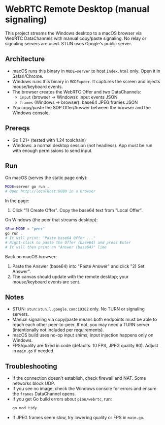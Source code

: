 # WebRTC Remote Desktop (manual signaling)

This project streams the Windows desktop to a macOS browser via WebRTC DataChannels with manual copy/paste signaling. No relay or signaling servers are used. STUN uses Google's public server.

## Architecture

- macOS runs this binary in `MODE=server` to host `index.html` only. Open it in Safari/Chrome.
- Windows runs this binary in `MODE=peer`. It captures the screen and injects mouse/keyboard events.
- The browser creates the WebRTC Offer and two DataChannels:
  - `input` (browser -> Windows): input events JSON
  - `frames` (Windows -> browser): base64 JPEG frames JSON
- You copy/paste the SDP Offer/Answer between the browser and the Windows console.

## Prereqs

- Go 1.21+ (tested with 1.24 toolchain)
- Windows: a normal desktop session (not headless). App must be run with enough permissions to send input.

## Run

On macOS (serves the static page only):

```bash
MODE=server go run .
# Open http://localhost:8080 in a browser
```

In the page:

1. Click "1) Create Offer". Copy the base64 text from "Local Offer".

On Windows (the peer that streams desktop):

```powershell
$Env:MODE = "peer"
go run .
# It will print: "Paste base64 Offer ..."
# Right-click to paste the Offer (base64) and press Enter
# It will then print an "Answer (base64)" line
```

Back on macOS browser:

1. Paste the Answer (base64) into "Paste Answer" and click "2) Set Answer".
2. The canvas should update with the remote desktop; your mouse/keyboard events are sent.

## Notes

- STUN: `stun:stun.l.google.com:19302` only. No TURN or signaling servers.
- Manual signaling via copy/paste means both endpoints must be able to reach each other peer-to-peer. If not, you may need a TURN server (intentionally not included per requirements).
- macOS build uses no-op input shims; input injection happens only on Windows.
- FPS/quality are fixed in code (defaults: 10 FPS, JPEG quality 80). Adjust in `main.go` if needed.

## Troubleshooting

- If the connection doesn't establish, check firewall and NAT. Some networks block UDP.
- If you see no image, check the Windows console for errors and ensure the `frames` DataChannel opens.
- If you get Go build errors about `pion/webrtc`, run:
  ```bash
  go mod tidy
  ```
- If JPEG frames seem slow, try lowering quality or FPS in `main.go`.
